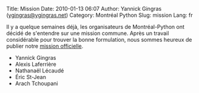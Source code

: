 Title: Mission
Date: 2010-01-13 06:07
Author: Yannick Gingras (ygingras@ygingras.net)
Category: Montréal Python
Slug: mission
Lang: fr

Il y a quelque semaines déjà, les organisateurs de Montréal-Python ont
décidé de s'entendre sur une mission commune. Après un travail
considérable pour trouver la bonne formulation, nous sommes heureux de
publier notre [mission officielle][].

-   Yannick Gingras
-   Alexis Laferrière
-   Nathanaël Lécaudé
-   Éric St-Jean
-   Arach Tchoupani

  [mission officielle]: http://montrealpython.org/fr/about/
